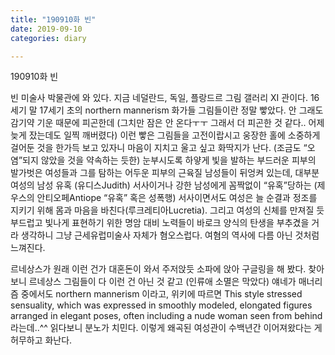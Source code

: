 ```yaml
---
title: "190910화 빈"
date: 2019-09-10
categories: diary

---
```

190910화 빈

빈 미술사 박물관에 와 있다. 지금 네덜란드, 독일, 플랑드르 그림 갤러리 XI 관이다. 16세기 말 17세기 초의 northern mannerism 화가들 그림들이란 정말 빻았다. 안 그래도 감기약 기운 때문에 피곤한데 (그치만 잠은 안 온다ㅜㅜ 그래서 더 피곤한 것 같다.. 어제 늦게 잤는데도 일찍 깨버렸다) 이런 빻은 그림들을 고전이랍시고 웅장한 홀에 소중하게 걸어둔 것을 한가득 보고 있자니 마음이 지치고 울고 싶고 화딱지가 난다. (조금도 “오염”되지 않았을 것을 약속하는 듯한) 눈부시도록 하얗게 빛을 발하는 부드러운 피부의 발가벗은 여성들과 그를 탐하는 어두운 피부의 근육질 남성들이 뒤엉켜 있는데, 대부분 여성의 남성 유혹 (유디스Judith) 서사이거나 강한 남성에게 꼼짝없이 “유혹”당하는 (제우스의 안티오페Antiope “유혹” 혹은 성폭행) 서사이면서도 여성은 늘 순결과 정조를 지키기 위해 몸과 마음을 바친다(루크레티아Lucretia). 그리고 여성의 신체를 만져질 듯 부드럽고 빛나게 표현하기 위한 명암 대비 노력들이 바로크 양식의 탄생을 부추겼을 거라 생각하니 그냥 근세유럽미술사 자체가 혐오스럽다. 여혐의 역사에 다름 아닌 것처럼 느껴진다.

르네상스가 원래 이런 건가 대혼돈이 와서 주저앉듯 소파에 앉아 구글링을 해 봤다. 찾아보니 르네상스 그림들이 다 이런 건 아닌 것 같고 (인류애 소멸은 막았다) 얘네가 매너리즘 중에서도 northern mannerism 이라고, 위키에 따르면 This style stressed sensuality, which was expressed in smoothly modeled, elongated figures arranged in elegant poses, often including a nude woman seen from behind 라는데..^^ 읽다보니 분노가 치민다. 이렇게 왜곡된 여성관이 수백년간 이어져왔다는 게 허무하고 화난다.
